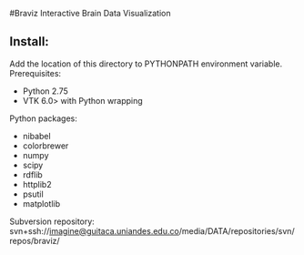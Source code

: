 #Braviz
Interactive Brain Data Visualization

## Install:
Add the location of this directory to PYTHONPATH environment variable.
Prerequisites:
- Python 2.75
- VTK 6.0> with Python wrapping

Python packages:
- nibabel
- colorbrewer
- numpy
- scipy
- rdflib
- httplib2
- psutil
- matplotlib

Subversion repository:
svn+ssh://imagine@guitaca.uniandes.edu.co/media/DATA/repositories/svn/repos/braviz/


